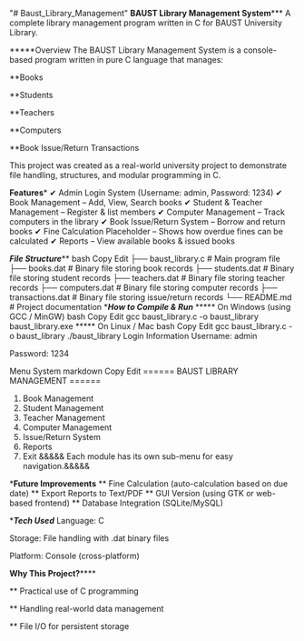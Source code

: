 "# Baust_Library_Management" 
****BAUST Library Management System*******
A complete library management program written in C for BAUST University Library.

*****Overview
The BAUST Library Management System is a console-based program written in pure C language that manages:

**Books

**Students

**Teachers

**Computers

**Book Issue/Return Transactions

This project was created as a real-world university project to demonstrate file handling, structures, and modular programming in C.

********Features*********
✔ Admin Login System (Username: admin, Password: 1234)
✔ Book Management – Add, View, Search books
✔ Student & Teacher Management – Register & list members
✔ Computer Management – Track computers in the library
✔ Book Issue/Return System – Borrow and return books
✔ Fine Calculation Placeholder – Shows how overdue fines can be calculated
✔ Reports – View available books & issued books

*******File Structure*********
bash
Copy
Edit
├── baust_library.c        # Main program file
├── books.dat              # Binary file storing book records
├── students.dat           # Binary file storing student records
├── teachers.dat           # Binary file storing teacher records
├── computers.dat          # Binary file storing computer records
├── transactions.dat       # Binary file storing issue/return records
└── README.md              # Project documentation
********How to Compile & Run*******
***** On Windows (using GCC / MinGW)
bash
Copy
Edit
gcc baust_library.c -o baust_library
baust_library.exe
***** On Linux / Mac
bash
Copy
Edit
gcc baust_library.c -o baust_library
./baust_library
Login Information
Username: admin

Password: 1234

Menu System
markdown
Copy
Edit
====== BAUST LIBRARY MANAGEMENT ======
1. Book Management
2. Student Management
3. Teacher Management
4. Computer Management
5. Issue/Return System
6. Reports
0. Exit
&&&&& Each module has its own sub-menu for easy navigation.&&&&&

*****Future Improvements****
** Fine Calculation (auto-calculation based on due date)
** Export Reports to Text/PDF
** GUI Version (using GTK or web-based frontend)
** Database Integration (SQLite/MySQL) 

**********Tech Used*********
Language: C

Storage: File handling with .dat binary files

Platform: Console (cross-platform)

****Why This Project?********

** Practical use of C programming

** Handling real-world data management

** File I/O for persistent storage


